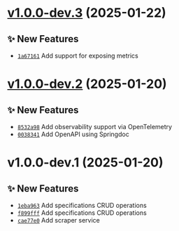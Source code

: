 # [v1.0.0-dev.3](https://github.com/lengors/webscout/compare/1.0.0-dev.2...1.0.0-dev.3) (2025-01-22)

## ✨ New Features
- [`1a67161`](https://github.com/lengors/webscout/commit/1a67161)  Add support for exposing metrics

# [v1.0.0-dev.2](https://github.com/lengors/webscout/compare/1.0.0-dev.1...1.0.0-dev.2) (2025-01-20)

## ✨ New Features
- [`8532a98`](https://github.com/lengors/webscout/commit/8532a98)  Add observability support via OpenTelemetry 
- [`0038341`](https://github.com/lengors/webscout/commit/0038341)  Add OpenAPI using Springdoc

# v1.0.0-dev.1 (2025-01-20)

## ✨ New Features
- [`1eba963`](https://github.com/lengors/webscout/commit/1eba963)  Add specifications CRUD operations 
- [`f899fff`](https://github.com/lengors/webscout/commit/f899fff)  Add specifications CRUD operations 
- [`cae77e0`](https://github.com/lengors/webscout/commit/cae77e0)  Add scraper service
